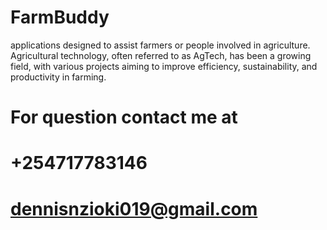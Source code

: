 # FarmBuddy
applications designed to assist farmers or people involved in agriculture. Agricultural technology, often referred to as AgTech, has been a growing field, with various projects aiming to improve efficiency, sustainability, and productivity in farming.
# For question contact me at 
# +254717783146 
# dennisnzioki019@gmail.com
